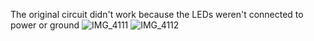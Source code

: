 The original circuit didn't work because the LEDs weren't connected to power or ground
![IMG_4111](https://github.com/WHS-Robotics-Engineering-2023-24/re-3-3-0-building-circuits-whatdousmean/assets/124313095/f0ff32ed-45ed-4d64-85b5-fb8f120f6bdc)
![IMG_4112](https://github.com/WHS-Robotics-Engineering-2023-24/re-3-3-0-building-circuits-whatdousmean/assets/124313095/1420f4e0-d95d-40ce-9237-7fd120bad8e7)
